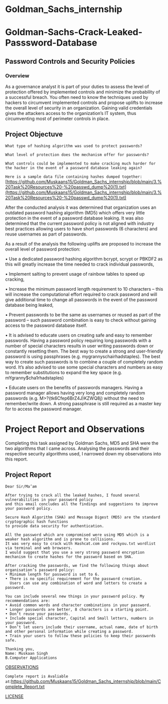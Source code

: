 # Goldman_Sachs_internship
# Goldman-Sachs-Crack-Leaked-Passsword-Database
## Password Controls and Security Policies

### Overview 
As a governance analyst it is part of your duties to assess the level of protection offered by implemented controls and minimize the probability of a successful breach. You often need to know the techniques used by hackers to circumvent implemented controls and propose uplifts to increase the overall level of security in an organization. Gaining valid credentials gives the attackers access to the organization’s IT system, thus circumventing most of perimeter controls in place.

## Project Objectuve
`What type of hashing algorithm was used to protect passwords?`

`What level of protection does the mechanism offer for passwords?`

`What controls could be implemented to make cracking much harder for the hacker in the event of a password database leaking again?`

`Here is a sample data file containing hashes dumped together:`
[https://github.com/Muskaans15/Goldman_Sachs_internship/blob/main/3.%20Task%20Resources%20-%20passwd_dump%20(1).txt](https://github.com/Muskaans15/Goldman_Sachs_internship/blob/main/3.%20Task%20Resources%20-%20passwd_dump%20(1).txt)

After the conducted analysis it was determined that organization uses an outdated password hashing algorithm (MD5) which offers very little protection in the event of a password database leaking. It was also determined that the current password policy is not aligned with industry best practices allowing users to have short passwords (6 characters) and reuse usernames as part of passwords. 

As a result of the analysis the following uplifts are proposed to increase the overall level of password protection: 

•	Use a dedicated password hashing algorithm bcrypt, scrypt or PBKDF2 as this will greatly increase the time needed to crack individual passwords,

•	Implement salting to prevent usage of rainbow tables to speed up cracking,

•	Increase the minimum password length requirement to 10 characters – this will increase the computational effort required to crack password and will give additional time to change all passwords in the event of the password database being leaked,

•	Prevent passwords to be the same as usernames or reused as part of the password – such password combination is easy to check without gaining access to the password database itself.  

•	It is advised to educate users on creating safe and easy to remember passwords. Having a password policy requiring long passwords with a number of special characters results in user writing passwords down or constantly resetting them. The best way to create a strong and user-friendly password is using passphrases (e.g.  mygrannyschairhadstaples). The best way to create such passwords is to combine a couple of completely random word. It’s also advised to use some special characters and numbers as easy to remember substitutions to expand the key space (e.g. mYgranny$cha1rhadstaples)

•	Educate users on the benefits of passwords managers. Having a password manager allows having very long and completely random passwords (e.g. M>?{tk6Cfep6BrZ4J)KZWQ8j) without the need to remember/write down. A strong passphrase is still required as a master key for to access the password manager.

# Project Report and Observations 
Completing this task assigned by Goldman Sachs, MD5 and SHA were the two algorithms that I came across. Analysing the passwords and their respective security algorithms used, I narrowed down my observations into this report.

## Project Report
```
Dear Sir/Ma’am

After trying to crack all the leaked hashes, I found several vulnerabilities in your password policy 
and this email concludes all the findings and suggestions to improve your password policy.

Secure Hash Algorithm (SHA) and Message Digest (MD5) are the standard cryptographic hash functions 
to provide data security for authentication.

All the password which are compromised were using MD5 which is a weaker hash algorithm and is prone to collisions.
It was very easy to crack with Hashcat.com and rockyou.txt wordlist via terminal and web browsers. 
I would suggest that you use a very strong password encryption mechanism to create hashes for the password based on SHA.

After cracking the passwords, we find the following things about organisation’s password policy: 
• Minimum length for password is set to 6.
• There is no specific requirement for the password creation. 
  Users can use any combination of word and letters to create a password.

You can include several new things in your password policy. My recommendations are:
• Avoid common words and character combinations in your password.
• Longer passwords are better, 8 characters is a starting point.
• Don’t reuse your passwords.
• Include special character, Capital and Small letters, numbers in your password.
• Don’t let users include their username, actual name, date of birth and other personal information while creating a password.
• Train your users to follow these policies to keep their passwords safe.

Thanking you, 
Name: Muskaan Singh
B.Computer Applications
```
[OBSERVATIONS](https://github.com/Muskaans15/Goldman_Sachs_internship/blob/main/OBSERVATIONS.txt)

`Complete report is Avaliable at`:https://github.com/Muskaans15/Goldman_Sachs_internship/blob/main/Complete_Report.txt


[LICENSE](https://github.com/Muskaans15/Goldman_Sachs_internship/blob/main/LICENSE)
